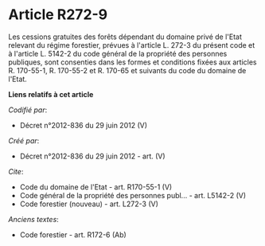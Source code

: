 # Article R272-9

Les cessions gratuites des forêts dépendant du domaine privé de l'Etat relevant du régime forestier, prévues à l'article L.
272-3 du présent code et à l'article L. 5142-2 du code général de la propriété des personnes publiques, sont consenties dans
les formes et conditions fixées aux articles R. 170-55-1, R. 170-55-2 et R. 170-65 et suivants du code du domaine de l'Etat.

**Liens relatifs à cet article**

_Codifié par_:

  - Décret n°2012-836 du 29 juin 2012 (V)

_Créé par_:

  - Décret n°2012-836 du 29 juin 2012 - art. (V)

_Cite_:

  - Code du domaine de l'Etat - art. R170-55-1 (V)
  - Code général de la propriété des personnes publ... - art. L5142-2 (V)
  - Code forestier (nouveau) - art. L272-3 (V)

_Anciens textes_:

  - Code forestier - art. R172-6 (Ab)
